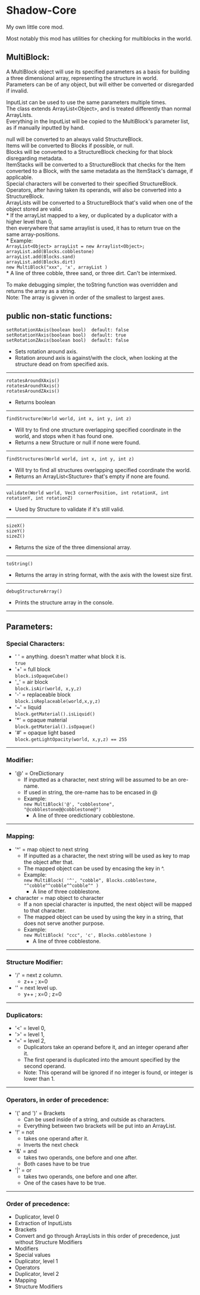 # Shadow-Core
My own little core mod.

Most notably this mod has utilities for checking for multiblocks in the world.


## MultiBlock:

A MultiBlock object will use its specified parameters as a basis for building a three dimensional array, representing the structure in world.  
Parameters can be of any object, but will either be converted or disregarded if invalid.

InputList can be used to use the same parameters multiple times.  
The class extends ArrayList\<Object\>, and is treated differently than normal ArrayLists.  
Everything in the InputList will be copied to the MultiBlock's parameter list, as if manually inputted by hand.  

null will be converted to an always valid StructureBlock.  
Items will be converted to Blocks if possible, or null.  
Blocks will be converted to a StructureBlock checking for that block disregarding metadata.  
ItemStacks will be converted to a StructureBlock that checks for the Item converted to a Block, with the same metadata as the ItemStack's damage, if applicable.  
Special characters will be converted to their specified StructureBlock.  
Operators, after having taken its operands, will also be converted into a StructureBlock.  
ArrayLists will be converted to a StructureBlock that's valid when one of the object stored are valid.  
    * If the arrayList mapped to a key, or duplicated by a duplicator with a higher level than 0,  
    then everywhere that same arraylist is used, it has to return true on the same array-positions.  
    * Example:  
      `ArrayList<Object> arrayList = new Arraylist<Object>;`  
      `arrayList.add(Blocks.cobblestone)`  
      `arrayList.add(Blocks.sand)`  
      `arrayList.add(Blocks.dirt)`  
      `new MultiBlock("xxx", 'x', arrayList )`  
      * A line of three cobble, three sand, or three dirt. Can't be intermixed.  

To make debugging simpler, the toString function was overridden and returns the array as a string.  
Note: The array is givven in order of the smallest to largest axes.  


## public non-static functions:

```
setRotationXAxis(boolean bool)  default: false  
setRotationYAxis(boolean bool)  default: true  
setRotationZAxis(boolean bool)  default: false  
```
  * Sets rotation around axis.  
  * Rotation around axis is against/with the clock, when looking at the structure dead on from specified axis.  

---

```
rotatesAroundXAxis()  
rotatesAroundYAxis()  
rotatesAroundZAxis()  
```
  * Returns boolean  

---

```
findStructure(World world, int x, int y, int z)  
```
  * Will try to find one structure overlapping specified coordinate in the world, and stops when it has found one.  
  * Returns a new Structure or null if none were found.  

---

```
findStructures(World world, int x, int y, int z)  
```
  * Will try to find all structures overlapping specified coordinate the world.  
  * Returns an ArrayList\<Stucture\> that's empty if none are found.  

---

```
validate(World world, Vec3 cornerPosition, int rotationX, int rotationY, int rotationZ)  
```
  * Used by Structure to validate if it's still valid.  

---

```
sizeX()  
sizeY()  
sizeZ()  
```
  * Returns the size of the three dimensional array.  

---

```
toString()  
```
  * Returns the array in string format, with the axis with the lowest size first.  

---

```
debugStructureArray()  
```
  * Prints the structure array in the console.  

---


## Parameters:  

### Special Characters:  
  * ' ' = anything. doesn\'t matter what block it is.  
    `true`  
  * '+' = full block  
    `block.isOpaqueCube()`
  * '_' = air block  
    `block.isAir(world, x,y,z)`
  * '-' = replaceable block  
    `block.isReplaceable(world,x,y,z)`
  * '~' = liquid  
    `block.getMaterial().isLiquid()`
  * '*' = opaque material  
    `block.getMaterial().isOpaque()`
  * '#' = opaque light based  
    `block.getLightOpacity(world, x,y,z) == 255`  
---

### Modifier:  
  * '@' = OreDictionary  
    * If inputted as a character, next string will be assumed to be an ore-name.    
    * If used in string, the ore-name has to be encased in @  
    * Example:  
      `new MultiBlock('@', "cobblestone", "@cobblestone@@cobblestone@")`
      * A line of three oredictionary cobblestone.
   
---

### Mapping:  
  * '^' = map object to next string  
    * If inputted as a character, the next string will be used as key to map the object after that.  
    * The mapped object can be used by encasing the key in ^. 
    * Example:  
      `new MultiBlock( '^', "cobble", Blocks.cobblestone, "^cobble^^cobble^^cobble^" )`  
      * A line of three cobblestone.  
  * character = map object to character  
    * If a non special character is inputted, the next object will be mapped to that character.  
    * The mapped object can be used by using the key in a string, that does not serve another purpose.  
    * Example:  
      `new MultiBlock( "ccc", 'c', Blocks.cobblestone )`  
      * A line of three cobblestone.  

---
    
### Structure Modifier:  
  * '/' = next z column.  
    * z++ ; x=0  
  * '\' = next level up.  
    * y++ ; x=0 ; z=0  

---

### Duplicators:  
  * '<' = level 0,  
  * '>' = level 1,  
  * '=' = level 2,
    * Duplicators take an operand before it, and an integer operand after it.  
    * The first operand is duplicated into the amount specified by the second operand.  
    * Note: This operand will be ignored if no integer is found, or integer is lower than 1.  

---

### Operators, in order of precedence:  
  * '(' and ')' = Brackets  
    * Can be used inside of a string, and outside as characters.  
    * Everything between two brackets will be put into an ArrayList.  
  * '!' = not       
    * takes one operand after it.  
    * Inverts the next check  
  * '&' = and       
    * takes two operands, one before and one after.  
    * Both cases have to be true  
  * '|' = or  
    * takes two operands, one before and one after.  
    * One of the cases have to be true.  
    
---

### Order of precedence:  
  * Duplicator, level 0  
  * Extraction of InputLists  
  * Brackets  
  * Convert and go through ArrayLists in this order of precedence, just without Structure Modifiers  
  * Modifiers  
  * Special values  
  * Duplicator, level 1  
  * Operators  
  * Duplicator, level 2  
  * Mapping  
  * Structure Modifiers  

